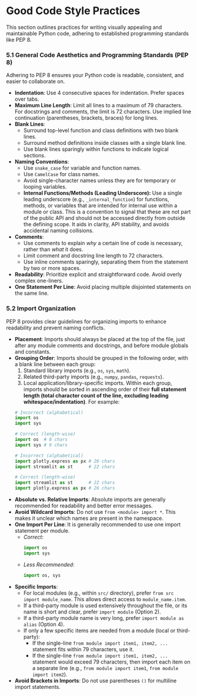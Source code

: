 # Good Code Style Practices

This section outlines practices for writing visually appealing and maintainable Python code, adhering to established programming standards like PEP 8.

### 5.1 General Code Aesthetics and Programming Standards (PEP 8)

Adhering to PEP 8 ensures your Python code is readable, consistent, and easier to collaborate on.

*   **Indentation**: Use 4 consecutive spaces for indentation. Prefer spaces over tabs.
*   **Maximum Line Length**: Limit all lines to a maximum of 79 characters. For docstrings and comments, the limit is 72 characters. Use implied line continuation (parentheses, brackets, braces) for long lines.
*   **Blank Lines**:
    *   Surround top-level function and class definitions with two blank lines.
    *   Surround method definitions inside classes with a single blank line.
    *   Use blank lines sparingly within functions to indicate logical sections.
*   **Naming Conventions**:
    *   Use `snake_case` for variable and function names.
    *   Use `CamelCase` for class names.
    *   Avoid single-character names unless they are for temporary or looping variables.
    *   **Internal Functions/Methods (Leading Underscore):** Use a single leading underscore (e.g., `_internal_function`) for functions, methods, or variables that are intended for internal use within a module or class. This is a convention to signal that these are not part of the public API and should not be accessed directly from outside the defining scope. It aids in clarity, API stability, and avoids accidental naming collisions.
*   **Comments**:
    *   Use comments to explain *why* a certain line of code is necessary, rather than *what* it does.
    *   Limit comment and docstring line length to 72 characters.
    *   Use inline comments sparingly, separating them from the statement by two or more spaces.
*   **Readability**: Prioritize explicit and straightforward code. Avoid overly complex one-liners.
*   **One Statement Per Line**: Avoid placing multiple disjointed statements on the same line.

### 5.2 Import Organization

PEP 8 provides clear guidelines for organizing imports to enhance readability and prevent naming conflicts.

*   **Placement**: Imports should always be placed at the top of the file, just after any module comments and docstrings, and before module globals and constants.
*   **Grouping Order**: Imports should be grouped in the following order, with a blank line between each group:
    1.  Standard library imports (e.g., `os`, `sys`, `math`).
    2.  Related third-party imports (e.g., `numpy`, `pandas`, `requests`).
    3.  Local application/library-specific imports.
    Within each group, imports should be sorted in ascending order of their **full statement length (total character count of the line, excluding leading whitespace/indentation)**. For example:
    ```python
    # Incorrect (alphabetical)
    import os
    import sys

    # Correct (length-wise)
    import os  # 8 chars
    import sys # 9 chars
    ```
    ```python
    # Incorrect (alphabetical)
    import plotly.express as px # 26 chars
    import streamlit as st      # 22 chars

    # Correct (length-wise)
    import streamlit as st      # 22 chars
    import plotly.express as px # 26 chars
    ```
*   **Absolute vs. Relative Imports**: Absolute imports are generally recommended for readability and better error messages.
*   **Avoid Wildcard Imports**: Do not use `from <module> import *`. This makes it unclear which names are present in the namespace.
*   **One Import Per Line**: It is generally recommended to use one import statement per module.
    *   *Correct*:
        ```python
        import os
        import sys
        ```
    *   *Less Recommended*:
        ```python
        import os, sys
        ```
*   **Specific Imports**:
    *   For local modules (e.g., within `src/` directory), prefer `from src import module_name`. This allows direct access to `module_name.item`.
    *   If a third-party module is used extensively throughout the file, or its name is short and clear, prefer `import module` (Option 2).
    *   If a third-party module name is very long, prefer `import module as alias` (Option 4).
    *   If only a few specific items are needed from a module (local or third-party):
        *   If the single-line `from module import item1, item2, ...` statement fits within 79 characters, use it.
        *   If the single-line `from module import item1, item2, ...` statement would exceed 79 characters, then import each item on a separate line (e.g., `from module import item1`, `from module import item2`).
*   **Avoid Brackets in Imports**: Do not use parentheses `()` for multiline import statements.